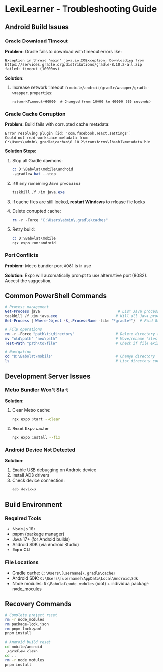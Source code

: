 # LexiLearner - Troubleshooting Guide

## Android Build Issues

### Gradle Download Timeout

**Problem:** Gradle fails to download with timeout errors like:
```
Exception in thread "main" java.io.IOException: Downloading from https://services.gradle.org/distributions/gradle-8.10.2-all.zip failed: timeout (10000ms)
```

**Solution:**
1. Increase network timeout in `mobile/android/gradle/wrapper/gradle-wrapper.properties`:
   ```properties
   networkTimeout=60000  # Changed from 10000 to 60000 (60 seconds)
   ```

### Gradle Cache Corruption

**Problem:** Build fails with corrupted cache metadata:
```
Error resolving plugin [id: 'com.facebook.react.settings']
Could not read workspace metadata from C:\Users\admin\.gradle\caches\8.10.2\transforms\[hash]\metadata.bin
```

**Solution Steps:**
1. Stop all Gradle daemons:
   ```powershell
   cd D:\Babolat\mobile\android
   ./gradlew.bat --stop
   ```

2. Kill any remaining Java processes:
   ```powershell
   taskkill /f /im java.exe
   ```

3. If cache files are still locked, **restart Windows** to release file locks

4. Delete corrupted cache:
   ```powershell
   rm -r -Force "C:\Users\admin\.gradle\caches"
   ```

5. Retry build:
   ```powershell
   cd D:\Babolat\mobile
   npx expo run:android
   ```

### Port Conflicts

**Problem:** Metro bundler port 8081 is in use

**Solution:** Expo will automatically prompt to use alternative port (8082). Accept the suggestion.

## Common PowerShell Commands

```powershell
# Process management
Get-Process java                                    # List Java processes
taskkill /f /im java.exe                           # Kill all Java processes
Get-Process | Where-Object {$_.ProcessName -like "*gradle*"}  # Find Gradle processes

# File operations
rm -r -Force "path\to\directory"                   # Delete directory recursively
mv "old\path" "new\path"                           # Move/rename files
Test-Path "path\to\file"                           # Check if file exists

# Navigation
cd "D:\Babolat\mobile"                             # Change directory
ls                                                 # List directory contents
```

## Development Server Issues

### Metro Bundler Won't Start

**Solution:**
1. Clear Metro cache:
   ```bash
   npx expo start --clear
   ```

2. Reset Expo cache:
   ```bash
   npx expo install --fix
   ```

### Android Device Not Detected

**Solution:**
1. Enable USB debugging on Android device
2. Install ADB drivers
3. Check device connection:
   ```bash
   adb devices
   ```

## Build Environment

### Required Tools
- Node.js 18+
- pnpm (package manager)
- Java 17+ (for Android builds)
- Android SDK (via Android Studio)
- Expo CLI

### File Locations
- Gradle cache: `C:\Users\[username]\.gradle\caches`
- Android SDK: `C:\Users\[username]\AppData\Local\Android\Sdk`
- Node modules: `D:\Babolat\node_modules` (root) + individual package node_modules

## Recovery Commands

```bash
# Complete project reset
rm -r node_modules
rm package-lock.json
rm pnpm-lock.yaml
pnpm install

# Android build reset
cd mobile/android
./gradlew clean
cd ..
rm -r node_modules
pnpm install
```
